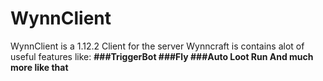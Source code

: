 # WynnClient

WynnClient is a 1.12.2 Client for the server Wynncraft is contains alot of useful features like: <b> ###TriggerBot <b> ###Fly <b> ###Auto Loot Run <b> And much more like that
